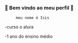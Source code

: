 ### 💜 Bem vindo ao meu perfil 💜

         meu nome é Isis

  -curso o alura


  
  -1 ano do ensino médio
